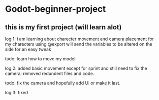 # Godot-beginner-project
## this is my first project (will learn alot)

log 1: i am learning about charecter movement and camera placement for my charecters
    using @export will send the variables to be altered on the side for an easy tweak

todo: learn how to move my model

log 2: added basic movement except for sprint and still need to fix the camera; removed redundent files and code.

todo: fix the camera and hopefully add UI or make it last.

log 3: fixed 
